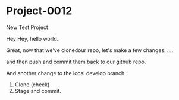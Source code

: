 # Project-0012
New Test Project

Hey Hey, hello world.

Great, 
now that we've clonedour repo, 
let's make a few changes: ....

and then push and commit them back to our github repo. 

And another change to the local develop branch. 

1. Clone (check)
2. Stage and commit. 